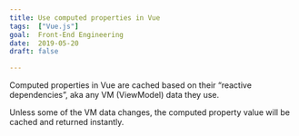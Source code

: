 ```yaml
---
title: Use computed properties in Vue
tags:  ["Vue.js"]
goal:  Front-End Engineering
date:  2019-05-20
draft: false

---
```

Computed properties in Vue	are cached based on their “reactive dependencies”, aka any VM (ViewModel) data they use. 

Unless some of the VM data changes, the computed property value will be cached and returned instantly.

